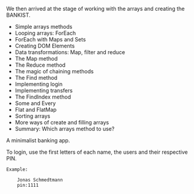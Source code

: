 We then arrived at the stage of working with the arrays and creating the BANKIST.

- Simple arrays methods
- Looping arrays: ForEach
- ForEach with Maps and Sets
- Creating DOM Elements
- Data transformations: Map, filter and reduce
- The Map method
- The Reduce method
- The magic of chaining methods
- The Find method
- Implementing login
- Implementing transfers
- The FindIndex method
- Some and Every
- Flat and FlatMap
- Sorting arrays
- More ways of create and filling arrays
- Summary: Which arrays method to use?

A minimalist banking app.

To login, use the first letters of each name, the users and their respective PIN.

    Example:

        Jonas Schmedtmann
        pin:1111
